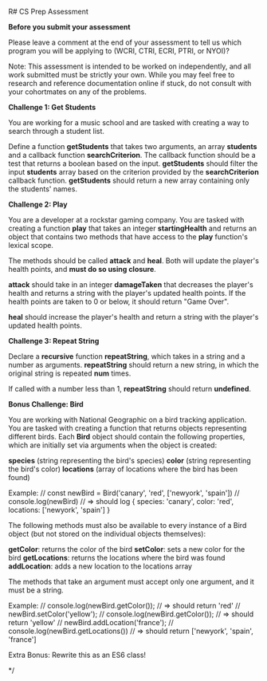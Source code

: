 R# CS Prep Assessment

**Before you submit your assessment**

Please leave a comment at the end of your assessment to tell us which program you will be applying to (WCRI, CTRI, ECRI, PTRI, or NYOI)?

Note: This assessment is intended to be worked on independently, and all work submitted must be strictly your own. While you may feel free to research and reference documentation online if stuck, do not consult with your cohortmates on any of the problems.

**Challenge 1: Get Students**

You are working for a music school and are tasked with creating a way to search through a student list.

Define a function **getStudents** that takes two arguments, an array **students** and a callback function **searchCriterion**. The callback function should be a test that returns a boolean based on the input. **getStudents** should filter the input **students** array based on the criterion provided by the **searchCriterion** callback function. **getStudents** should return a new array containing only the students' names.

**Challenge 2: Play**

You are a developer at a rockstar gaming company. You are tasked with creating a function **play** that takes an integer **startingHealth** and returns an object that contains two methods that have access to the **play** function's lexical scope.

The methods should be called **attack** and **heal**. Both will update the player's health points, and **must do so using closure**.

**attack** should take in an integer **damageTaken** that decreases the player's health and returns a string with the player's updated health points. If the health points are taken to 0 or below, it should return "Game Over".

**heal** should increase the player's health and return a string with the player's updated health points.

**Challenge 3: Repeat String**

Declare a **recursive** function **repeatString**, which takes in a string and a number as arguments.
**repeatString** should return a new string, in which the original string is repeated **num** times.

If called with a number less than 1, **repeatString** should return **undefined**.

**Bonus Challenge: Bird**

You are working with National Geographic on a bird tracking application. You are tasked with creating a function that returns objects representing different birds. Each **Bird** object should contain the following properties, which are initially set via arguments when the object is created:

**species** (string representing the bird's species)
**color** (string representing the bird's color)
**locations** (array of locations where the bird has been found)

Example:
// const newBird = Bird('canary', 'red', ['newyork', 'spain'])
// console.log(newBird) // => should log { species: 'canary', color: 'red', locations: ['newyork', 'spain'] }

The following methods must also be available to every instance of a Bird object (but not stored on the individual objects themselves):

**getColor**: returns the color of the bird
**setColor**: sets a new color for the bird
**getLocations**: returns the locations where the bird was found
**addLocation**: adds a new location to the locations array

The methods that take an argument must accept only one argument, and it must be a string.

Example:
// console.log(newBird.getColor()); // => should return 'red'
// newBird.setColor('yellow');
// console.log(newBird.getColor()); // => should return 'yellow'
// newBird.addLocation('france');
// console.log(newBird.getLocations()) // => should return ['newyork', 'spain', 'france']

Extra Bonus: Rewrite this as an ES6 class!

\*/
